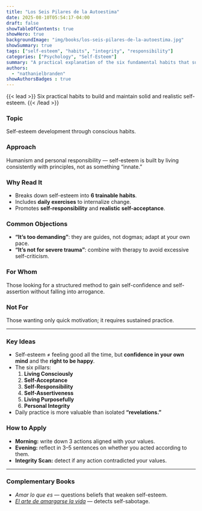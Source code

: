 ```yaml
---
title: "Los Seis Pilares de la Autoestima"
date: 2025-08-10T05:54:17-04:00
draft: false
showTableOfContents: true
showHero: true
backgroundImage: "img/books/los-seis-pilares-de-la-autoestima.jpg"
showSummary: true
tags: ["self-esteem", "habits", "integrity", "responsibility"]
categories: ["Psychology", "Self-Esteem"]
summary: "A practical explanation of the six fundamental habits that sustain healthy self-esteem, useful for personal healing processes and self-confidence."
authors:
  - "nathanielbranden"
showAuthorsBadges : true
---
```


{{< lead >}}
Six practical habits to build and maintain solid and realistic self-esteem.
{{< /lead >}}

### Topic
Self-esteem development through conscious habits.

### Approach
Humanism and personal responsibility — self-esteem is built by living consistently with principles, not as something “innate.”

### Why Read It
- Breaks down self-esteem into **6 trainable habits**.
- Includes **daily exercises** to internalize change.
- Promotes **self-responsibility** and **realistic self-acceptance**.

### Common Objections
- **“It’s too demanding”**: they are guides, not dogmas; adapt at your own pace.
- **“It’s not for severe trauma”**: combine with therapy to avoid excessive self-criticism.

### For Whom
Those looking for a structured method to gain self-confidence and self-assertion without falling into arrogance.

### Not For
Those wanting only quick motivation; it requires sustained practice.

---

### Key Ideas
- Self-esteem ≠ feeling good all the time, but **confidence in your own mind** and the **right to be happy**.
- The six pillars:
  1. **Living Consciously**
  2. **Self-Acceptance**
  3. **Self-Responsibility**
  4. **Self-Assertiveness**
  5. **Living Purposefully**
  6. **Personal Integrity**
- Daily practice is more valuable than isolated **“revelations.”**

### How to Apply
- **Morning:** write down 3 actions aligned with your values.
- **Evening:** reflect in 3–5 sentences on whether you acted according to them.
- **Integrity Scan:** detect if any action contradicted your values.

---

### Complementary Books
- *Amar lo que es* — questions beliefs that weaken self-esteem.
- [*El arte de amargarse la vida*](/en/books/psychology/el-arte-de-amargarse-la-vida) — detects self-sabotage.
